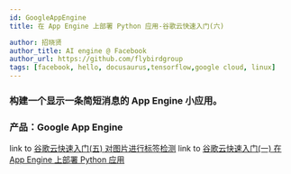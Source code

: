 ```yaml
---
id: GoogleAppEngine
title: 在 App Engine 上部署 Python 应用-谷歌云快速入门(六)

author: 招晓贤
author_title: AI engine @ Facebook
author_url: https://github.com/flybirdgroup
tags: [facebook, hello, docusaurus,tensorflow,google cloud, linux]
---
```

### 构建一个显示一条简短消息的 App Engine 小应用。

### 产品：Google App Engine

link to [谷歌云快速入门(五) 对图片进行标签检测](VisionAPI)
link to [谷歌云快速入门(一) 在 App Engine 上部署 Python 应用](createlinux)





